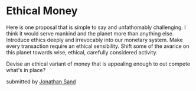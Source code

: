 # Ethical Money

Here is one proposal that is simple to say and unfathomably challenging. I think it would serve mankind and the planet more than anything else. Introduce ethics deeply and irrevocably into our monetary system. Make every transaction require an ethical sensibility. Shift some of the avarice on this planet towards wise, ethical, carefully considered activity.

Devise an ethical variant of money that is appealing enough to out compete what's in place?

submitted by [Jonathan Sand](mailto:sand@gizmolab.com)

